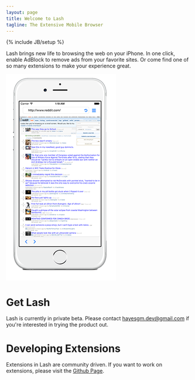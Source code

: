 ```yaml
---
layout: page
title: Welcome to Lash
tagline: The Extensive Mobile Browser
---
```

{% include JB/setup %}

Lash brings new life to browsing the web on your iPhone.  In one click, enable AdBlock to remove ads from your favorite sites.  Or come find one of so many extensions to make your experience great.

![screenshot](assets/images/lash-screen.png)

# Get Lash

Lash is currently in private beta.  Please contact [hayesgm.dev@gmail.com](hayesgm.dev@gmail.com) if you're interested in trying the product out.

# Developing Extensions

Extensions in Lash are community driven.  If you want to work on extensions, please visit the [Github Page](https://github.com/hayesgm/Lash-Extensions).